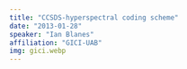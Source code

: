 ```yaml
---
title: "CCSDS-hyperspectral coding scheme"
date: "2013-01-28"
speaker: "Ian Blanes"
affiliation: "GICI-UAB"
img: gici.webp
---
```

